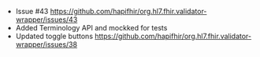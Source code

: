 * Issue #43 https://github.com/hapifhir/org.hl7.fhir.validator-wrapper/issues/43
* Added Terminology API and mockked for tests
* Updated toggle buttons https://github.com/hapifhir/org.hl7.fhir.validator-wrapper/issues/38
